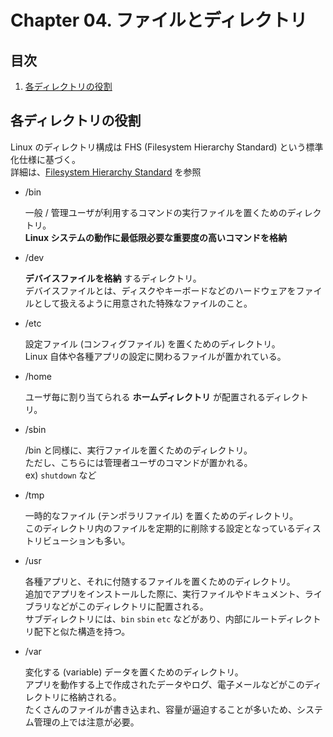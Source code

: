 # Chapter 04. ファイルとディレクトリ

## 目次

1. [各ディレクトリの役割](#roleOfEachDirectory)

## <a id="roleOfEachDirectory"></a> 各ディレクトリの役割

Linux のディレクトリ構成は FHS (Filesystem Hierarchy Standard) という標準化仕様に基づく。  
詳細は、[Filesystem Hierarchy Standard](https://www.pathname.com/fhs/) を参照

- /bin

  一般 / 管理ユーザが利用するコマンドの実行ファイルを置くためのディレクトリ。  
  **Linux システムの動作に最低限必要な重要度の高いコマンドを格納**

- /dev

  **デバイスファイルを格納** するディレクトリ。  
  デバイスファイルとは、ディスクやキーボードなどのハードウェアをファイルとして扱えるように用意された特殊なファイルのこと。

- /etc

  設定ファイル (コンフィグファイル) を置くためのディレクトリ。  
  Linux 自体や各種アプリの設定に関わるファイルが置かれている。

- /home

  ユーザ毎に割り当てられる **ホームディレクトリ** が配置されるディレクトリ。  

- /sbin

  /bin と同様に、実行ファイルを置くためのディレクトリ。  
  ただし、こちらには管理者ユーザのコマンドが置かれる。  
  ex) `shutdown` など

- /tmp

  一時的なファイル (テンポラリファイル) を置くためのディレクトリ。  
  このディレクトリ内のファイルを定期的に削除する設定となっているディストリビューションも多い。

- /usr

  各種アプリと、それに付随するファイルを置くためのディレクトリ。  
  追加でアプリをインストールした際に、実行ファイルやドキュメント、ライブラリなどがこのディレクトリに配置される。  
  サブディレクトリには、`bin` `sbin` `etc` などがあり、内部にルートディレクトリ配下と似た構造を持つ。

- /var

  変化する (variable) データを置くためのディレクトリ。  
  アプリを動作する上で作成されたデータやログ、電子メールなどがこのディレクトリに格納される。  
  たくさんのファイルが書き込まれ、容量が逼迫することが多いため、システム管理の上では注意が必要。

